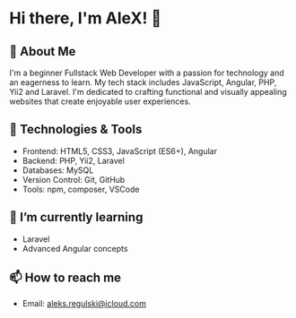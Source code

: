 # Hi there, I'm AleX! 👋

## 🌟 About Me

I'm a beginner Fullstack Web Developer with a passion for technology and an eagerness to learn. My tech stack includes JavaScript, Angular, PHP, Yii2 and Laravel. I'm dedicated to crafting functional and visually appealing websites that create enjoyable user experiences.

## 🔧 Technologies & Tools

- Frontend: HTML5, CSS3, JavaScript (ES6+), Angular
- Backend: PHP, Yii2, Laravel
- Databases: MySQL
- Version Control: Git, GitHub
- Tools: npm, composer, VSCode

## 🌱 I’m currently learning

- Laravel
- Advanced Angular concepts

## 📫 How to reach me

- Email: [aleks.regulski@icloud.com](mailto:aleks.regulski@icloud.com)
<!-- - LinkedIn: [Your LinkedIn Profile](https://www.linkedin.com/in/your-linkedin-profile/) -->
<!-- - Twitter: [@your_twitter_handle](https://twitter.com/your_twitter_handle) -->
<!-- - Personal Website: [your-website.com](https://your-website.com) -->

